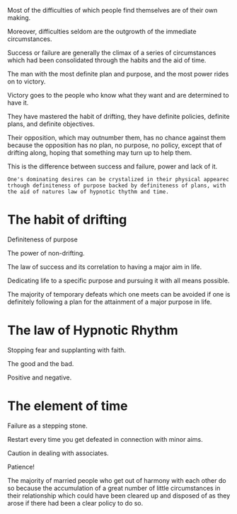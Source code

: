 Most of the difficulties of which people find themselves are of their own making.

Moreover, difficulties seldom are the outgrowth of the immediate circumstances. 

Success or failure are generally the climax of a series of circumstances which had been consolidated through the habits and the aid of time.

The man with the most definite plan and purpose, and the most power rides on to victory.

Victory goes to the people who know what they want and are determined to have it. 

They have mastered the habit of drifting, they have definite policies, definite plans, and definite objectives.

Their opposition, which may outnumber them, has no chance against them because the opposition has no plan, no purpose, no policy, except that of drifting along, hoping that something may turn up to help them.

This is the difference between success and failure, power and lack of it.

	One's dominating desires can be crystalized in their physical appearec trhough definiteness of purpose backed by definiteness of plans, with the aid of natures law of hypnotic thythm and time.

# The habit of drifting
Definiteness of purpose 

The power of non-drifting.

The law of success and its correlation to having a major aim in life.

Dedicating life to a specific purpose and pursuing it with all means possible.

The majority of temporary defeats which one meets can be avoided if one is definitely following a plan for the attainment of a major purpose in life.

# The law of Hypnotic Rhythm
Stopping fear and supplanting with faith.

The good and the bad. 

Positive and negative.

# The element of time
Failure as a stepping stone.

Restart every time you get defeated in connection with minor aims.

Caution in dealing with associates.

Patience!

The majority of married people who get out of harmony with each other do so because the accumulation of a great number of little circumstances in their relationship which could have been cleared up and disposed of as they arose if there had been a clear policy to do so.